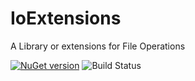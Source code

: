 # IoExtensions

A Library or extensions for File Operations

[![NuGet version](https://badge.fury.io/nu/IoExtensions.svg)](http://badge.fury.io/nu/IoExtensions) ![Build Status](https://ci.appveyor.com/api/projects/status/da77kqfmd6lvpcob?svg=true) 
